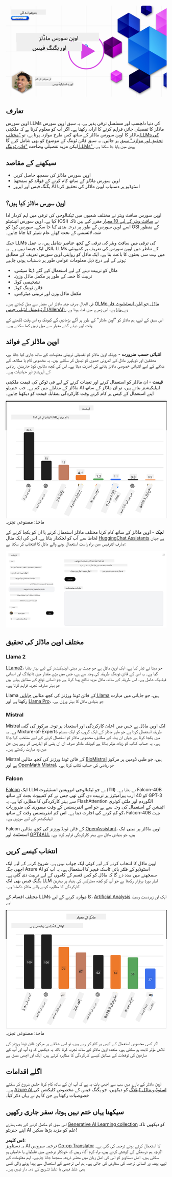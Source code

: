 <!--
CO_OP_TRANSLATOR_METADATA:
{
  "original_hash": "0bba96e53ab841d99db731892a51fab8",
  "translation_date": "2025-05-20T06:47:48+00:00",
  "source_file": "16-open-source-models/README.md",
  "language_code": "ur"
}
-->
[![اوپن سورس ماڈلز](../../../translated_images/16-lesson-banner.7b9ebf8cdea6669d74be8212360e99a5653b0cd3ec513f50f12693ffec984ff1.ur.png)](https://aka.ms/gen-ai-lesson16-gh?WT.mc_id=academic-105485-koreyst)

## تعارف

اوپن سورس LLMs کی دنیا دلچسپ اور مسلسل ترقی پذیر ہے۔ یہ سبق اوپن سورس ماڈلز کا تفصیلی جائزہ فراہم کرنے کا ارادہ رکھتا ہے۔ اگر آپ کو معلوم کرنا ہے کہ ملکیتی ماڈلز کا اوپن سورس ماڈلز کے ساتھ کس طرح موازنہ ہوتا ہے، تو ["مختلف LLMs کی تحقیق اور موازنہ" سبق](../02-exploring-and-comparing-different-llms/README.md?WT.mc_id=academic-105485-koreyst) پر جائیں۔ یہ سبق فائن ٹوننگ کے موضوع کو بھی شامل کرے گا لیکن مزید تفصیلی وضاحت ["فائن ٹوننگ LLMs" سبق](../18-fine-tuning/README.md?WT.mc_id=academic-105485-koreyst) میں پایا جا سکتا ہے۔

## سیکھنے کے مقاصد

- اوپن سورس ماڈلز کی سمجھ حاصل کریں
- اوپن سورس ماڈلز کے ساتھ کام کرنے کے فوائد کو سمجھنا
- ہگنگ فیس اور ایزور AI اسٹوڈیو پر دستیاب اوپن ماڈلز کی تحقیق کرنا

## اوپن سورس ماڈلز کیا ہیں؟

اوپن سورس سافٹ ویئر نے مختلف شعبوں میں ٹیکنالوجی کی ترقی میں اہم کردار ادا کیا ہے۔ اوپن سورس انیشیٹو (OSI) نے [سافٹ ویئر کے لیے 10 معیار](https://web.archive.org/web/20241126001143/https://opensource.org/osd?WT.mc_id=academic-105485-koreyst) مقرر کیے ہیں تاکہ اسے اوپن سورس کے طور پر درجہ بندی کیا جا سکے۔ سورس کوڈ کو OSI کے منظور شدہ لائسنس کے تحت کھلے عام شیئر کیا جانا چاہیے۔

جبکہ LLMs کی ترقی میں سافٹ ویئر کی ترقی کے کچھ عناصر شامل ہیں، یہ عمل بالکل ایک جیسا نہیں ہے۔ یہ LLMs کے تناظر میں اوپن سورس کی تعریف پر کمیونٹی میں بہت سی بحثوں کا باعث بنا ہے۔ ایک ماڈل کو روایتی اوپن سورس تعریف کے مطابق ہونے کے لیے درج ذیل معلومات عوامی طور پر دستیاب ہونی چاہیے:

- ماڈل کو تربیت دینے کے لیے استعمال کیے گئے ڈیٹا سیٹس۔
- تربیت کا حصہ کے طور پر مکمل ماڈل وزن۔
- تشخیصی کوڈ۔
- فائن ٹوننگ کوڈ۔
- مکمل ماڈل وزن اور تربیتی میٹرکس۔

فی الحال صرف چند ماڈلز اس معیار سے میل کھاتے ہیں۔ [OLMo ماڈل جو ایلن انسٹیٹیوٹ فار آرٹیفیشل انٹیلی جنس (AllenAI) نے بنایا](https://huggingface.co/allenai/OLMo-7B?WT.mc_id=academic-105485-koreyst) ہے، اس زمرے میں فٹ ہوتا ہے۔

اس سبق کے لیے، ہم ماڈلز کو "اوپن ماڈلز" کے طور پر آگے بڑھائیں گے کیونکہ وہ اس وقت لکھنے کے وقت اوپر دیئے گئے معیار سے میل نہیں کھا سکتے ہیں۔

## اوپن ماڈلز کے فوائد

**انتہائی حسب ضرورت** - چونکہ اوپن ماڈلز کو تفصیلی تربیتی معلومات کے ساتھ جاری کیا جاتا ہے، محققین اور ڈویلپرز ماڈل کے اندرونی حصوں کو تبدیل کر سکتے ہیں۔ یہ مخصوص کام یا مطالعہ کے علاقے کے لیے انتہائی خصوصی ماڈلز بنانے کی اجازت دیتا ہے۔ اس کی کچھ مثالیں کوڈ جنریشن، ریاضی کے آپریشنز اور حیاتیات ہیں۔

**قیمت** - ان ماڈلز کو استعمال کرنے اور تعینات کرنے کے لیے فی ٹوکن کی قیمت ملکیتی ماڈلز کے مقابلے میں کم ہے۔ جب جنریٹو AI ایپلیکیشنز بناتے ہیں، تو ان ماڈلز کے ساتھ اپنے استعمال کے کیس پر کام کرتے وقت کارکردگی بمقابلہ قیمت کو دیکھنا چاہیے۔

![ماڈل کی قیمت](../../../translated_images/model-price.bf4c17ebea0f13045f3c10fb8615e171c6a664837cb2f4107c312552149ae88d.ur.png) ماخذ: مصنوعی تجزیہ

**لچک** - اوپن ماڈلز کے ساتھ کام کرنا مختلف ماڈلز استعمال کرنے یا ان کو یکجا کرنے کے لحاظ سے آپ کو لچکدار بناتا ہے۔ اس کی ایک مثال [HuggingChat Assistants](https://huggingface.co/chat?WT.mc_id=academic-105485-koreyst) ہے جہاں صارف انٹرفیس میں براہ راست استعمال ہونے والے ماڈل کا انتخاب کر سکتا ہے:

![ماڈل منتخب کریں](../../../translated_images/choose-model.1f574fd269d66a894a92f8b8a1c4c3e7cf9e2d9ece5fc66c7d95efdc5d01501d.ur.png)

## مختلف اوپن ماڈلز کی تحقیق

### Llama 2

[LLama2](https://huggingface.co/meta-llama?WT.mc_id=academic-105485-koreyst)، جو میٹا نے تیار کیا ہے، ایک اوپن ماڈل ہے جو چیٹ پر مبنی ایپلیکیشنز کے لیے بہتر بنایا گیا ہے۔ یہ اس کے فائن ٹوننگ طریقہ کی وجہ سے ہے، جس میں بڑی مقدار میں ڈائیلاگ اور انسانی فیڈبیک شامل ہے۔ اس طریقہ کے ساتھ، ماڈل مزید نتائج پیدا کرتا ہے جو انسانی توقع کے مطابق ہوتے ہیں جو بہتر صارف تجربہ فراہم کرتا ہے۔

Llama کے فائن ٹونڈ ورژنز کی کچھ مثالیں [جاپانی Llama](https://huggingface.co/elyza/ELYZA-japanese-Llama-2-7b?WT.mc_id=academic-105485-koreyst) ہیں، جو جاپانی میں مہارت رکھتا ہے اور [Llama Pro](https://huggingface.co/TencentARC/LLaMA-Pro-8B?WT.mc_id=academic-105485-koreyst)، جو بنیادی ماڈل کا بہتر ورژن ہے۔

### Mistral

[Mistral](https://huggingface.co/mistralai?WT.mc_id=academic-105485-koreyst) ایک اوپن ماڈل ہے جس میں اعلیٰ کارکردگی اور استعداد پر توجہ مرکوز کی گئی ہے۔ یہ Mixture-of-Experts طریقہ استعمال کرتا ہے جو ماہر ماڈلز کے ایک گروپ کو ایک سسٹم میں یکجا کرتا ہے جہاں ان پٹ کے مطابق، مخصوص ماڈلز کو استعمال کرنے کے لیے منتخب کیا جاتا ہے۔ یہ حساب کتاب کو زیادہ مؤثر بناتا ہے کیونکہ ماڈلز صرف ان ان پٹس کو ایڈریس کر رہے ہیں جن میں وہ مہارت رکھتے ہیں۔

Mistral کے فائن ٹونڈ ورژنز کی کچھ مثالیں [BioMistral](https://huggingface.co/BioMistral/BioMistral-7B?text=Mon+nom+est+Thomas+et+mon+principal?WT.mc_id=academic-105485-koreyst) ہیں، جو طبی ڈومین پر مرکوز ہے اور [OpenMath Mistral](https://huggingface.co/nvidia/OpenMath-Mistral-7B-v0.1-hf?WT.mc_id=academic-105485-koreyst)، جو ریاضی کی حساب کتاب کرتا ہے۔

### Falcon

[Falcon](https://huggingface.co/tiiuae?WT.mc_id=academic-105485-koreyst) ایک LLM ہے جو ٹیکنالوجی انوویشن انسٹیٹیوٹ (**TII**) نے بنایا ہے۔ Falcon-40B کو 40 ارب پیرامیٹرز پر تربیت دی گئی تھی جس نے کم کمپیوٹ بجٹ کے ساتھ GPT-3 سے بہتر کارکردگی کا مظاہرہ کیا ہے۔ یہ FlashAttention الگوردم اور ملٹی کوئری اٹینشن کے استعمال کی وجہ سے ہے جو اسے انفریسنس کے وقت میموری کی ضروریات کو کم کرنے کی اجازت دیتا ہے۔ اس کم انفریسنس وقت کے ساتھ، Falcon-40B چیٹ ایپلیکیشنز کے لیے موزوں ہے۔

Falcon کے فائن ٹونڈ ورژنز کی کچھ مثالیں [OpenAssistant](https://huggingface.co/OpenAssistant/falcon-40b-sft-top1-560?WT.mc_id=academic-105485-koreyst)، اوپن ماڈلز پر مبنی ایک اسسٹنٹ اور [GPT4ALL](https://huggingface.co/nomic-ai/gpt4all-falcon?WT.mc_id=academic-105485-koreyst) ہیں، جو بنیادی ماڈل سے بہتر کارکردگی فراہم کرتا ہے۔

## انتخاب کیسے کریں

اوپن ماڈل کا انتخاب کرنے کے لیے کوئی ایک جواب نہیں ہے۔ شروع کرنے کے لیے ایک اچھی جگہ Azure AI اسٹوڈیو کے فلٹر بائی ٹاسک فیچر کا استعمال ہے۔ یہ آپ کو سمجھنے میں مدد دے گا کہ ماڈل کو کس قسم کے کاموں کے لیے تربیت دی گئی ہے۔ ہگنگ فیس بھی ایک LLM لیڈر بورڈ برقرار رکھتا ہے جو آپ کو کچھ میٹرکس کی بنیاد پر بہترین کارکردگی کا مظاہرہ کرنے والے ماڈلز دکھاتا ہے۔

مختلف اقسام کے LLMs کا موازنہ کرنے کے لیے، [Artificial Analysis](https://artificialanalysis.ai/?WT.mc_id=academic-105485-koreyst) ایک اور زبردست وسیلہ ہے:

![ماڈل کی کوالٹی](../../../translated_images/model-quality.10696c659e8e327352b6c2352d000092a0a91abb31a1ffd337fb16a9edcb7d9c.ur.png) ماخذ: مصنوعی تجزیہ

اگر کسی مخصوص استعمال کے کیس پر کام کر رہے ہیں، تو اسی علاقے پر مرکوز فائن ٹونڈ ورژنز کی تلاش مؤثر ثابت ہو سکتی ہے۔ متعدد اوپن ماڈلز کے ساتھ تجربہ کرنا تاکہ یہ دیکھیں کہ وہ آپ اور آپ کے صارفین کی توقعات کے مطابق کیسے کارکردگی کا مظاہرہ کرتے ہیں، ایک اور اچھی مشق ہے

## اگلے اقدامات

اوپن ماڈلز کے بارے میں سب سے اچھی بات یہ ہے کہ آپ ان کے ساتھ کام کرنا جلدی شروع کر سکتے ہیں۔ [Azure AI اسٹوڈیو ماڈل کیٹلاگ](https://ai.azure.com?WT.mc_id=academic-105485-koreyst) کو دیکھیں، جو ہگنگ فیس کے مخصوص کلیکشن کی خصوصیات رکھتا ہے جن کا ہم نے یہاں ذکر کیا۔

## سیکھنا یہاں ختم نہیں ہوتا، سفر جاری رکھیں

اس سبق کو مکمل کرنے کے بعد، ہماری [Generative AI Learning collection](https://aka.ms/genai-collection?WT.mc_id=academic-105485-koreyst) کو دیکھیں تاکہ اپنے جنریٹو AI علم کو مزید بڑھا سکیں!

**ڈس کلیمر**:  
یہ دستاویز AI ترجمہ سروس [Co-op Translator](https://github.com/Azure/co-op-translator) کا استعمال کرتے ہوئے ترجمہ کی گئی ہے۔ اگرچہ ہم درستگی کی کوشش کرتے ہیں، براہ کرم آگاہ رہیں کہ خودکار ترجمے میں غلطیاں یا خامیاں ہو سکتی ہیں۔ اصل دستاویز کو اس کی اصل زبان میں معتبر ذریعہ سمجھا جانا چاہیے۔ اہم معلومات کے لیے، پیشہ ور انسانی ترجمہ کی سفارش کی جاتی ہے۔ ہم اس ترجمے کے استعمال سے پیدا ہونے والی کسی بھی غلط فہمی یا غلط تشریح کے ذمہ دار نہیں ہیں۔